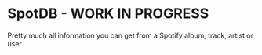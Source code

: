 # SpotDB - WORK IN PROGRESS
Pretty much all information you can get from a Spotify album, track, artist or user
